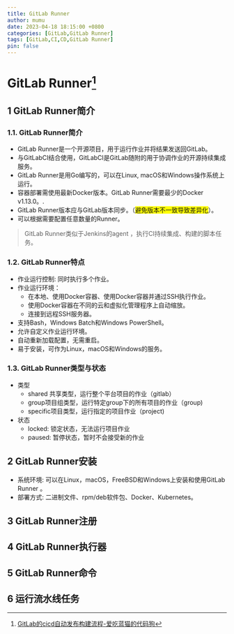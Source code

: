 ```yaml
---
title: GitLab Runner
author: mumu
date: 2023-04-18 18:15:00 +0800
categories: [GitLab,GitLab Runner]
tags: [GitLab,CI,CD,GitLab Runner]
pin: false
---
```


# GitLab Runner[^1]

## 1 GitLab Runner简介

### 1.1. GitLab Runner简介

+ GitLab Runner是一个开源项目，用于运行作业并将结果发送回GitLab。
+ 与GitLabCI结合使用，GitLabCI是GitLab随附的用于协调作业的开源持续集成服务。
+ GitLab Runner是用Go编写的，可以在Linux, macOS和Windows操作系统上运行。
+ 容器部署需使用最新Docker版本。GitLab Runner需要最少的Docker v1.13.0。.
+ GitLab Runner版本应与GitLab版本同步。（<font color='' style='background-color:yellow' size=''>避免版本不一致导致差异化</font>）。
+ 可以根据需要配置任意数量的Runner。

> GitLab Runner类似于Jenkins的agent ，执行CI持续集成、构建的脚本任务。

### 1.2. GitLab Runner特点

+ 作业运行控制: 同时执行多个作业。
+ 作业运行环境：
  + 在本地、使用Docker容器、使用Docker容器并通过SSH执行作业。
  + 使用Docker容器在不同的云和虚拟化管理程序上自动缩放。
  + 连接到远程SSH服务器。
+ 支持Bash，Windows Batch和Windows PowerShell。
+ 允许自定义作业运行环境。
+ 自动重新加载配置，无需重启。
+ 易于安装，可作为Linux，macOS和Windows的服务。

### 1.3. GitLab Runner类型与状态

+ 类型
  + shared 共享类型，运行整个平台项目的作业（gitlab）
  + group项目组类型，运行特定group下的所有项目的作业（group)
  + specific项目类型，运行指定的项目作业（project)
+ 状态
  + locked: 锁定状态，无法运行项目作业 
  + paused: 暂停状态，暂时不会接受新的作业

## 2 GitLab Runner安装

+ 系统环境: 可以在Linux，macOS，FreeBSD和Windows上安装和使用GitLab Runner 。
+ 部署方式: 二进制文件、rpm/deb软件包、Docker、Kubernetes。

## 3 GitLab Runner注册

## 4 GitLab Runner执行器

## 5 GitLab Runner命令

## 6 运行流水线任务



























[^1]: [GitLab的cicd自动发布构建流程-爱吃蓝猫的代码狗](https://www.bilibili.com/video/BV18y4y1S7VC/?spm_id_from=333.337.search-card.all.click&vd_source=95a54e0c2a8f9c16c6880629f2bed1af)